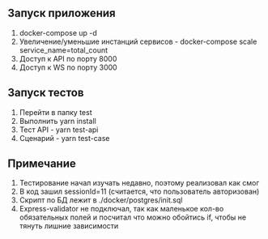 ## Запуск приложения
1. docker-compose up -d
2. Увеличение/уменьшие инстанций сервисов - docker-compose scale service_name=total_count
3. Доступ к API по порту 8000
4. Доступ к WS по порту 3000

## Запуск тестов
1. Перейти в папку test
2. Выполнить yarn install
3. Тест API - yarn test-api
4. Сценарий - yarn test-case

## Примечание
1. Тестирование начал изучать недавно, поэтому реализовал как смог
2. В код зашил sessionId=11 (считается, что пользователь авторизован)
3. Скрипт по БД лежит в ./docker/postgres/init.sql
4. Express-validator не подключал, так как маленькое кол-во обязательных полей и посчитал что можно обойтись if, чтобы не тянуть лишние зависимости

